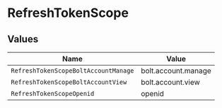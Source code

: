 # RefreshTokenScope


## Values

| Name                                 | Value                                |
| ------------------------------------ | ------------------------------------ |
| `RefreshTokenScopeBoltAccountManage` | bolt.account.manage                  |
| `RefreshTokenScopeBoltAccountView`   | bolt.account.view                    |
| `RefreshTokenScopeOpenid`            | openid                               |